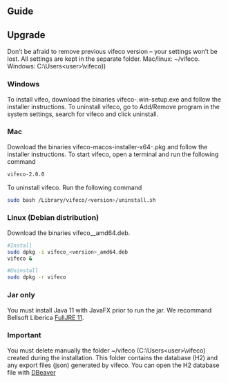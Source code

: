 ## Guide

## Upgrade
Don’t be afraid to remove previous vifeco version – your settings won’t be lost. All settings are kept in the separate folder. Mac/linux: ~/vifeco. Windows: C:\Users\<user>\vifeco))

### Windows
To install vifeo, download the binaries vifeco-<version>.win-setup.exe and follow the installer instructions.
To uninstall vifeco, go to Add/Remove program in the system settings, search for vifeco and click uninstall.

### Mac
Download the binaries vifeco-macos-installer-x64-<version>.pkg and follow the installer instructions.
To start vifeco, open a terminal and run the following command
```bash
vifeco-2.0.0
```
  
To uninstall vifeco. 
Run the following command
```bash
sudo bash /Library/vifeco/<version>/uninstall.sh
```

### Linux (Debian distribution)
Download the binaries vifeco_<version>_amd64.deb.
  
```bash
#Install
sudo dpkg -i vifeco_<version>_amd64.deb
vifeco &

#Uninstall
sudo dpkg -r vifeco

```

### Jar only
You must install Java 11 with JavaFX prior to run the jar. We recommand Bellsoft Liberica [FullJRE 11](https://bell-sw.com/pages/downloads/#/java-11-lts). 


### Important
You must delete manually the folder ~/vifeco (C:\Users\<user>\vifeco) created during the installation. This folder contains the database (H2) and any export files (json) generated by vifeco. You can open the H2 database file with [DBeaver](https://dbeaver.io/download/) 

